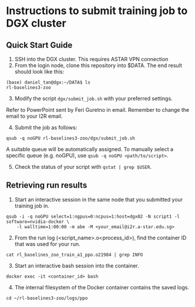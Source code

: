# Instructions to submit training job to DGX cluster

## Quick Start Guide

1. SSH into the DGX cluster. This requires ASTAR VPN connection
2. From the login node, clone this repository into $DATA. The end result should look like this: 
```
(base) daniel_tan@dgx:~/DATA$ ls
rl-baselines3-zoo
```
3. Modify the script `dgx/submit_job.sh` with your preferred settings. 

Refer to PowerPoint sent by Feri Guretno in email. 
Remember to change the email to your I2R email. 

4. Submit the job as follows:
```
qsub -q noGPU rl-baselines3-zoo/dgx/submit_job.sh
```
A suitable queue will be automatically assigned. 
To manually select a specific queue (e.g. noGPU), use `qsub -q noGPU <path/to/script>`. 

5. Check the status of your script with `qstat | grep $USER`. 

## Retrieving run results

1. Start an interactive session in the same node that you submitted your training job in. 
```
qsub -i -q noGPU select=1:ngpus=0:ncpus=1:host=dgx02 -N script1 -l software=nvidia-docker \ 
    -l walltime=1:00:00 -m abe -M <your_email@i2r.a-star.edu.sg>
```
2. From the run log (<script_name>.o<process_id>), find the container ID that was used for your run. 
```
cat rl_baselines_zoo_train_a1_ppo.o21984 | grep INFO
```
3. Start an interactive bash session into the container. 
```
docker exec -it <container_id> bash
```
4. The internal filesystem of the Docker container contains the saved logs.
```
cd ~/rl-baselines3-zoo/logs/ppo
```


